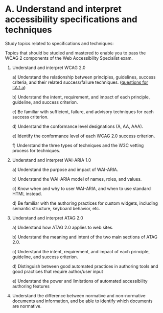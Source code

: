 # A. Understand and interpret accessibility specifications and techniques

Study topics related to specifications and techniques:

Topics that should be studied and mastered to enable you to pass the WCAG 2 components of the Web Accessibility Specialist exam.
1. Understand and interpret WCAG 2.0
    
    a) Understand the relationship between principles, guidelines, success criteria, and their related success/failure techniques. ([questions for I:A.1.a](1.a.gift))

    b) Understand the intent, requirement, and impact of each principle, guideline, and success criterion.

    c) Be familiar with sufficient, failure, and advisory techniques for each success criterion.

    d) Understand the conformance level designations (A, AA, AAA).

    e) Identify the conformance level of each WCAG 2.0 success criterion. 

    f) Understand the three types of techniques and the W3C vetting process for techniques.
2. Understand and interpret WAI-ARIA 1.0

    a) Understand the purpose and impact of WAI-ARIA. 

    b) Understand the WAI-ARIA model of names, roles, and values.

    c) Know when and why to user WAI-ARIA, and when to use standard HTML instead.

    d) Be familiar with the authoring practices for custom widgets, including semantic structure, keyboard behavior, etc.
3. Understand and interpret ATAG 2.0

    a) Understand how ATAG 2.0 applies to web sites.

    b) Understand the meaning and intent of the two main sections of ATAG 2.0.

    c) Understand the intent, requirement, and impact of each principle, guideline, and success criterion.

    d) Distinguish between good automated practices in authoring tools and good practices that require author/user input

    e) Understand the power and limitations of automated accessibility authoring features
4.	Understand the difference between normative and non-normative documents and information, and be able to identify which documents are normative.
